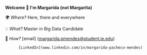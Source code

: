 **Welcome 👋 I'm Margarida (not Margarita)**

🌍 _Where?_ Here, there and everywhere

💡 _What?_ Master in Big Data Candidate

📠 _How?_ [email] (margarida.pmendes@student.ie.edu)

          [LinkedIn](www.linkedin.com/in/margarida-pacheco-mendes)
